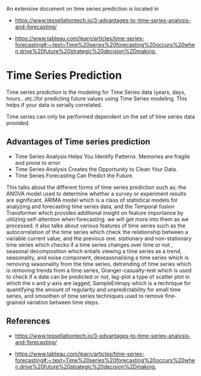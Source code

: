 An extensive document on time series prediction is located in
* <https://www.tessellationtech.io/3-advantages-to-time-series-analysis-and-forecasting/>

* <https://www.tableau.com/learn/articles/time-series-forecasting#:~:text=Time%20series%20forecasting%20occurs%20when,drive%20future%20strategic%20decision%2Dmaking.>

# Time Series Prediction

Time series prediction is the modeling for Time Series data 
(years, days, hours…etc.)for predicting future values using 
Time Series modeling. This helps if your data is serially
correlated.

Time series can only be performed dependent on the set of time
series data provided.


## Advantages of Time series prediction

* Time Series Analysis Helps You Identify Patterns. Memories are fragile and prone to error
* Time Series Analysis Creates the Opportunity to Clean Your Data. 
* Time Series Forecasting Can Predict the Future.


This talks about the different forms of time series prediction 
such as; the ANOVA model used to determine whether a survey or 
experiment results are significant, ARIMA model which is a class 
of statistical models for analyzing and forecasting time series 
data, and the Temporal fusion Transformer which provides additional
insight on feature importance by utilizing self-attention when 
forecasting. we will get more into them as we processed. it also
talks about various features of time series such as the autocorrelation
of the time series which check the relationship between a variable
current value, and the previous one. stationary and non-stationary
time series which checks if a time series changes over time or not
, seasonal decomposition which entails viewing a time series as a 
trend, seasonality, and noise component, deseasonalising a time
series which is removing seasonality from the time series, detrending
of time series which is removing trends from a time series, Granger-casualty-test
which is used to check if a date can be predicted or not, lag-plot
a type of scatter plot in which the x and y-axis are lagged, 
SampleEntropy which is a technique for quantifying the amount of 
regularity and unpredictability for small time series, and smoothen 
of time series techniques used to remove fine-grained variation between time steps.

## References

* <https://www.tessellationtech.io/3-advantages-to-time-series-analysis-and-forecasting/>

* <https://www.tableau.com/learn/articles/time-series-forecasting#:~:text=Time%20series%20forecasting%20occurs%20when,drive%20future%20strategic%20decision%2Dmaking.>
